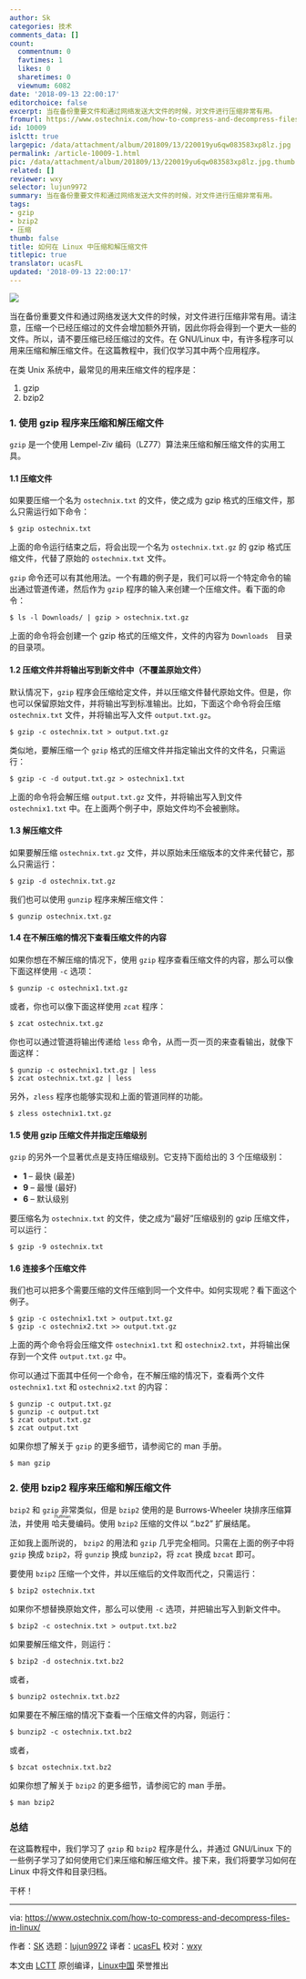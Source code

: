 ```yaml
---
author: Sk
categories: 技术
comments_data: []
count:
  commentnum: 0
  favtimes: 1
  likes: 0
  sharetimes: 0
  viewnum: 6082
date: '2018-09-13 22:00:17'
editorchoice: false
excerpt: 当在备份重要文件和通过网络发送大文件的时候，对文件进行压缩非常有用。
fromurl: https://www.ostechnix.com/how-to-compress-and-decompress-files-in-linux/
id: 10009
islctt: true
largepic: /data/attachment/album/201809/13/220019yu6qw083583xp8lz.jpg
permalink: /article-10009-1.html
pic: /data/attachment/album/201809/13/220019yu6qw083583xp8lz.jpg.thumb.jpg
related: []
reviewer: wxy
selector: lujun9972
summary: 当在备份重要文件和通过网络发送大文件的时候，对文件进行压缩非常有用。
tags:
- gzip
- bzip2
- 压缩
thumb: false
title: 如何在 Linux 中压缩和解压缩文件
titlepic: true
translator: ucasFL
updated: '2018-09-13 22:00:17'
---
```


![](/data/attachment/album/201809/13/220019yu6qw083583xp8lz.jpg)


当在备份重要文件和通过网络发送大文件的时候，对文件进行压缩非常有用。请注意，压缩一个已经压缩过的文件会增加额外开销，因此你将会得到一个更大一些的文件。所以，请不要压缩已经压缩过的文件。在 GNU/Linux 中，有许多程序可以用来压缩和解压缩文件。在这篇教程中，我们仅学习其中两个应用程序。


在类 Unix 系统中，最常见的用来压缩文件的程序是：


1. gzip
2. bzip2


### 1. 使用 gzip 程序来压缩和解压缩文件


`gzip` 是一个使用 Lempel-Ziv 编码（LZ77）算法来压缩和解压缩文件的实用工具。


#### 1.1 压缩文件


如果要压缩一个名为 `ostechnix.txt` 的文件，使之成为 gzip 格式的压缩文件，那么只需运行如下命令：



```
$ gzip ostechnix.txt
```

上面的命令运行结束之后，将会出现一个名为 `ostechnix.txt.gz` 的 gzip 格式压缩文件，代替了原始的 `ostechnix.txt` 文件。


`gzip` 命令还可以有其他用法。一个有趣的例子是，我们可以将一个特定命令的输出通过管道传递，然后作为 `gzip` 程序的输入来创建一个压缩文件。看下面的命令：



```
$ ls -l Downloads/ | gzip > ostechnix.txt.gz
```

上面的命令将会创建一个 gzip 格式的压缩文件，文件的内容为 `Downloads`　目录的目录项。


#### 1.2 压缩文件并将输出写到新文件中（不覆盖原始文件）


默认情况下，`gzip` 程序会压缩给定文件，并以压缩文件替代原始文件。但是，你也可以保留原始文件，并将输出写到标准输出。比如，下面这个命令将会压缩 `ostechnix.txt` 文件，并将输出写入文件 `output.txt.gz`。



```
$ gzip -c ostechnix.txt > output.txt.gz
```

类似地，要解压缩一个 `gzip` 格式的压缩文件并指定输出文件的文件名，只需运行：



```
$ gzip -c -d output.txt.gz > ostechnix1.txt
```

上面的命令将会解压缩 `output.txt.gz` 文件，并将输出写入到文件 `ostechnix1.txt` 中。在上面两个例子中，原始文件均不会被删除。


#### 1.3 解压缩文件


如果要解压缩 `ostechnix.txt.gz` 文件，并以原始未压缩版本的文件来代替它，那么只需运行：



```
$ gzip -d ostechnix.txt.gz
```

我们也可以使用 `gunzip` 程序来解压缩文件：



```
$ gunzip ostechnix.txt.gz
```

#### 1.4 在不解压缩的情况下查看压缩文件的内容


如果你想在不解压缩的情况下，使用 `gzip` 程序查看压缩文件的内容，那么可以像下面这样使用 `-c` 选项：



```
$ gunzip -c ostechnix1.txt.gz
```

或者，你也可以像下面这样使用 `zcat` 程序：



```
$ zcat ostechnix.txt.gz
```

你也可以通过管道将输出传递给 `less` 命令，从而一页一页的来查看输出，就像下面这样：



```
$ gunzip -c ostechnix1.txt.gz | less
$ zcat ostechnix.txt.gz | less
```

另外，`zless` 程序也能够实现和上面的管道同样的功能。



```
$ zless ostechnix1.txt.gz
```

#### 1.5 使用 gzip 压缩文件并指定压缩级别


`gzip` 的另外一个显著优点是支持压缩级别。它支持下面给出的 3 个压缩级别：


* **1** – 最快 (最差)
* **9** – 最慢 (最好)
* **6** – 默认级别


要压缩名为 `ostechnix.txt` 的文件，使之成为“最好”压缩级别的 gzip 压缩文件，可以运行：



```
$ gzip -9 ostechnix.txt
```

#### 1.6 连接多个压缩文件


我们也可以把多个需要压缩的文件压缩到同一个文件中。如何实现呢？看下面这个例子。



```
$ gzip -c ostechnix1.txt > output.txt.gz
$ gzip -c ostechnix2.txt >> output.txt.gz
```

上面的两个命令将会压缩文件 `ostechnix1.txt` 和 `ostechnix2.txt`，并将输出保存到一个文件 `output.txt.gz` 中。


你可以通过下面其中任何一个命令，在不解压缩的情况下，查看两个文件 `ostechnix1.txt` 和 `ostechnix2.txt` 的内容：



```
$ gunzip -c output.txt.gz
$ gunzip -c output.txt
$ zcat output.txt.gz
$ zcat output.txt
```

如果你想了解关于 `gzip` 的更多细节，请参阅它的 man 手册。



```
$ man gzip
```

### 2. 使用 bzip2 程序来压缩和解压缩文件


`bzip2` 和 `gzip` 非常类似，但是 `bzip2` 使用的是 Burrows-Wheeler 块排序压缩算法，并使用<ruby> 哈夫曼 <rt>  Huffman </rt></ruby>编码。使用 `bzip2` 压缩的文件以 “.bz2” 扩展结尾。


正如我上面所说的， `bzip2` 的用法和 `gzip` 几乎完全相同。只需在上面的例子中将 `gzip` 换成 `bzip2`，将 `gunzip` 换成 `bunzip2`，将 `zcat` 换成 `bzcat` 即可。


要使用 `bzip2` 压缩一个文件，并以压缩后的文件取而代之，只需运行：



```
$ bzip2 ostechnix.txt
```

如果你不想替换原始文件，那么可以使用 `-c` 选项，并把输出写入到新文件中。



```
$ bzip2 -c ostechnix.txt > output.txt.bz2
```

如果要解压缩文件，则运行：



```
$ bzip2 -d ostechnix.txt.bz2
```

或者，



```
$ bunzip2 ostechnix.txt.bz2
```

如果要在不解压缩的情况下查看一个压缩文件的内容，则运行：



```
$ bunzip2 -c ostechnix.txt.bz2
```

或者，



```
$ bzcat ostechnix.txt.bz2
```

如果你想了解关于 `bzip2` 的更多细节，请参阅它的 man 手册。



```
$ man bzip2
```

### 总结


在这篇教程中，我们学习了 `gzip` 和 `bzip2` 程序是什么，并通过 GNU/Linux 下的一些例子学习了如何使用它们来压缩和解压缩文件。接下来，我们将要学习如何在 Linux 中将文件和目录归档。


干杯！




---


via: <https://www.ostechnix.com/how-to-compress-and-decompress-files-in-linux/>


作者：[SK](https://www.ostechnix.com/author/sk/) 选题：[lujun9972](https://github.com/lujun9972) 译者：[ucasFL](https://github.com/ucasFL) 校对：[wxy](https://github.com/wxy)


本文由 [LCTT](https://github.com/LCTT/TranslateProject) 原创编译，[Linux中国](https://linux.cn/) 荣誉推出